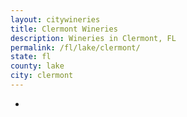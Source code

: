```yaml
---
layout: citywineries
title: Clermont Wineries
description: Wineries in Clermont, FL
permalink: /fl/lake/clermont/
state: fl
county: lake
city: clermont
---
```

-
